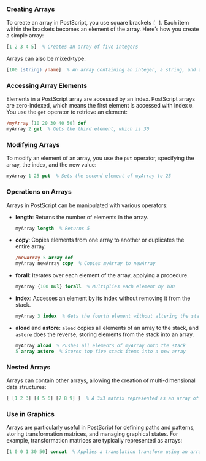### Creating Arrays

To create an array in PostScript, you use square brackets `[ ]`. Each item within the brackets becomes an element of the array. Here’s how you create a simple array:

```postscript
[1 2 3 4 5]  % Creates an array of five integers
```

Arrays can also be mixed-type:

```postscript
[100 (string) /name]  % An array containing an integer, a string, and a name
```

### Accessing Array Elements

Elements in a PostScript array are accessed by an index. PostScript arrays are zero-indexed, which means the first element is accessed with index `0`. You use the `get` operator to retrieve an element:

```postscript
/myArray [10 20 30 40 50] def
myArray 2 get  % Gets the third element, which is 30
```

### Modifying Arrays

To modify an element of an array, you use the `put` operator, specifying the array, the index, and the new value:

```postscript
myArray 1 25 put  % Sets the second element of myArray to 25
```

### Operations on Arrays

Arrays in PostScript can be manipulated with various operators:
- **length**: Returns the number of elements in the array.
  ```postscript
  myArray length  % Returns 5
  ```
- **copy**: Copies elements from one array to another or duplicates the entire array.
  ```postscript
  /newArray 5 array def
  myArray newArray copy  % Copies myArray to newArray
  ```
- **forall**: Iterates over each element of the array, applying a procedure.
  ```postscript
  myArray {100 mul} forall  % Multiplies each element by 100
  ```
- **index**: Accesses an element by its index without removing it from the stack.
  ```postscript
  myArray 3 index  % Gets the fourth element without altering the stack
  ```
- **aload** and **astore**: `aload` copies all elements of an array to the stack, and `astore` does the reverse, storing elements from the stack into an array.
  ```postscript
  myArray aload  % Pushes all elements of myArray onto the stack
  5 array astore  % Stores top five stack items into a new array
  ```

### Nested Arrays

Arrays can contain other arrays, allowing the creation of multi-dimensional data structures:

```postscript
[ [1 2 3] [4 5 6] [7 8 9] ]  % A 3x3 matrix represented as an array of arrays
```

### Use in Graphics

Arrays are particularly useful in PostScript for defining paths and patterns, storing transformation matrices, and managing graphical states. For example, transformation matrices are typically represented as arrays:

```postscript
[1 0 0 1 30 50] concat  % Applies a translation transform using an array
```

